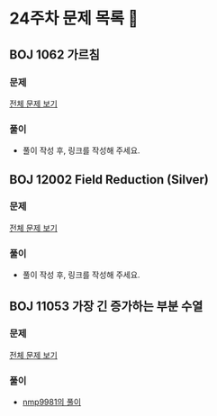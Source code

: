 # 24주차 문제 목록 📝

## BOJ 1062 가르침
### 문제
[전체 문제 보기](https://www.acmicpc.net/problem/1062)
### 풀이
- 풀이 작성 후, 링크를 작성해 주세요.

## BOJ 12002 Field Reduction (Silver)
### 문제
[전체 문제 보기](https://www.acmicpc.net/problem/12002)
### 풀이
- 풀이 작성 후, 링크를 작성해 주세요.


## BOJ 11053 가장 긴 증가하는 부분 수열
### 문제
[전체 문제 보기](https://www.acmicpc.net/problem/11053)
### 풀이
- [nmp9981의 풀이](https://blog.naver.com/tybnasgo/222702739975)
